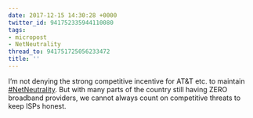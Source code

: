 ```yaml
---
date: 2017-12-15 14:30:28 +0000
twitter_id: 941752335944110080
tags:
- micropost
- NetNeutrality
thread_to: 941751725056233472
title: ''
---
```


I’m not denying the strong competitive incentive for AT&amp;T etc. to maintain [#NetNeutrality](https://twitter.com/hashtag/NetNeutrality). But with many parts of the country still having ZERO broadband providers, we cannot always count on competitive threats to keep ISPs honest.
